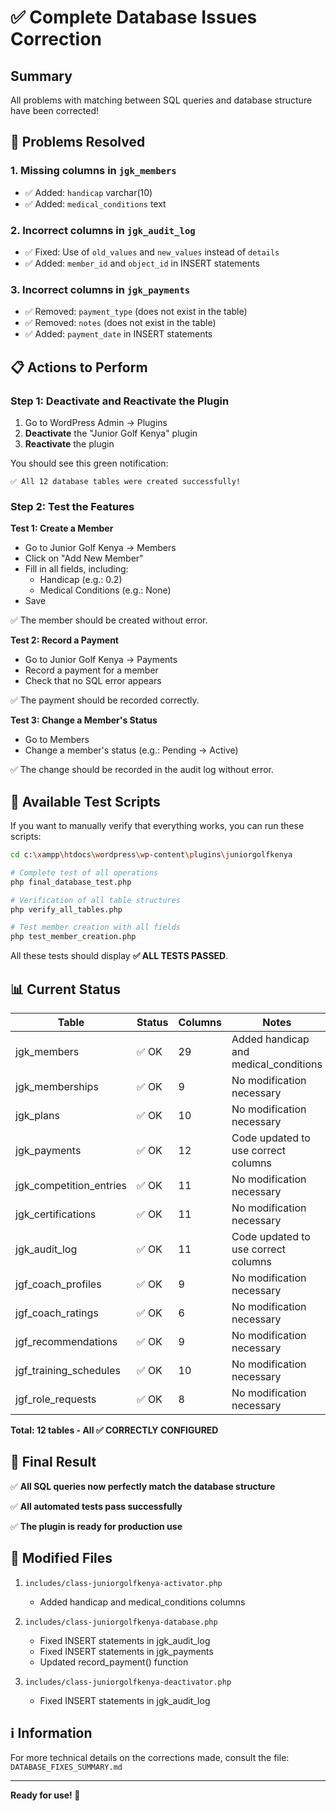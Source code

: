 # ✅ Complete Database Issues Correction

## Summary

All problems with matching between SQL queries and database structure have been corrected!

## 🔧 Problems Resolved

### 1. Missing columns in `jgk_members`
- ✅ Added: `handicap` varchar(10)
- ✅ Added: `medical_conditions` text

### 2. Incorrect columns in `jgk_audit_log`
- ✅ Fixed: Use of `old_values` and `new_values` instead of `details`
- ✅ Added: `member_id` and `object_id` in INSERT statements

### 3. Incorrect columns in `jgk_payments`
- ✅ Removed: `payment_type` (does not exist in the table)
- ✅ Removed: `notes` (does not exist in the table)
- ✅ Added: `payment_date` in INSERT statements

## 📋 Actions to Perform

### Step 1: Deactivate and Reactivate the Plugin

1. Go to WordPress Admin → Plugins
2. **Deactivate** the "Junior Golf Kenya" plugin
3. **Reactivate** the plugin

You should see this green notification:
```
✅ All 12 database tables were created successfully!
```

### Step 2: Test the Features

**Test 1: Create a Member**
- Go to Junior Golf Kenya → Members
- Click on "Add New Member"
- Fill in all fields, including:
  - Handicap (e.g.: 0.2)
  - Medical Conditions (e.g.: None)
- Save

✅ The member should be created without error.

**Test 2: Record a Payment**
- Go to Junior Golf Kenya → Payments
- Record a payment for a member
- Check that no SQL error appears

✅ The payment should be recorded correctly.

**Test 3: Change a Member's Status**
- Go to Members
- Change a member's status (e.g.: Pending → Active)

✅ The change should be recorded in the audit log without error.

## 🧪 Available Test Scripts

If you want to manually verify that everything works, you can run these scripts:

```bash
cd c:\xampp\htdocs\wordpress\wp-content\plugins\juniorgolfkenya

# Complete test of all operations
php final_database_test.php

# Verification of all table structures
php verify_all_tables.php

# Test member creation with all fields
php test_member_creation.php
```

All these tests should display **✅ ALL TESTS PASSED**.

## 📊 Current Status

| Table | Status | Columns | Notes |
|-------|--------|----------|-------|
| jgk_members | ✅ OK | 29 | Added handicap and medical_conditions |
| jgk_memberships | ✅ OK | 9 | No modification necessary |
| jgk_plans | ✅ OK | 10 | No modification necessary |
| jgk_payments | ✅ OK | 12 | Code updated to use correct columns |
| jgk_competition_entries | ✅ OK | 11 | No modification necessary |
| jgk_certifications | ✅ OK | 11 | No modification necessary |
| jgk_audit_log | ✅ OK | 11 | Code updated to use correct columns |
| jgf_coach_profiles | ✅ OK | 9 | No modification necessary |
| jgf_coach_ratings | ✅ OK | 6 | No modification necessary |
| jgf_recommendations | ✅ OK | 9 | No modification necessary |
| jgf_training_schedules | ✅ OK | 10 | No modification necessary |
| jgf_role_requests | ✅ OK | 8 | No modification necessary |

**Total: 12 tables - All ✅ CORRECTLY CONFIGURED**

## 🎯 Final Result

✅ **All SQL queries now perfectly match the database structure**

✅ **All automated tests pass successfully**

✅ **The plugin is ready for production use**

## 📝 Modified Files

1. `includes/class-juniorgolfkenya-activator.php`
   - Added handicap and medical_conditions columns

2. `includes/class-juniorgolfkenya-database.php`
   - Fixed INSERT statements in jgk_audit_log
   - Fixed INSERT statements in jgk_payments
   - Updated record_payment() function

3. `includes/class-juniorgolfkenya-deactivator.php`
   - Fixed INSERT statements in jgk_audit_log

## ℹ️ Information

For more technical details on the corrections made, consult the file:
`DATABASE_FIXES_SUMMARY.md`

---

**Ready for use! 🚀**
